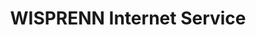 ---
title: "WISPRENN Internet Service"
url: /apple-valley/wisprenn-internet-service/
shop: Handy
---